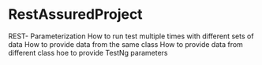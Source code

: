 # RestAssuredProject
REST- Parameterization
How to run test multiple times with different sets of data
How to provide data from the same class
How to provide data from different class
hoe to provide TestNg parameters
